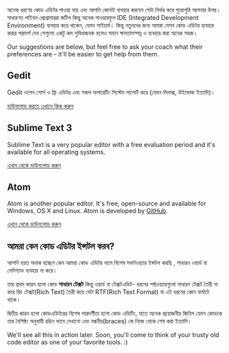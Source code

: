 অনেক ধরণের কোড এডিটর পাওয়া যায় এবং আপনি কোনটা ব্যবহার করবেন সেটা নির্ভর করে পুরোপুরি আপনার উপর। সাধারণত পাইথন প্রোগ্রামাররা জটিল কিন্তু অনেক পাওয়ারফুল IDE (Integrated Development Environment) ব্যবহার করে থাকেন, যেমন পাইচার্ম। কিন্তু নতুনদের জন্য আমরা যেসব কোড এডিটর ব্যবহার করার পরামর্শ দেব সেগুলো একটু কম সুবিধাজনক হলেও সমান ক্ষমতাসম্পন্ন ও ব্যবহার করা অনেক সহজ।

Our suggestions are below, but feel free to ask your coach what their preferences are – it'll be easier to get help from them.

## Gedit

Gedit ওপেন সোর্স ও ফ্রি এডিটর এবং সকল অপারেটিং সিস্টেম সাপোর্ট করে (যেমন লিনাক্স, উইন্ডোজ ইত্যাদি)।

[ডাউনলোড করতে এখানে ক্লিক করুন](https://wiki.gnome.org/Apps/Gedit#Download)

## Sublime Text 3

Sublime Text is a very popular editor with a free evaluation period and it's available for all operating systems.

[এখান থেকে ডাউনলোড করুন](https://www.sublimetext.com/3)

## Atom

Atom is another popular editor. It's free, open-source and available for Windows, OS X and Linux. Atom is developed by [GitHub](https://github.com/).

[এখান থেকে ডাউনলোড করুন](https://atom.io/)

## আমরা কেন কোড এডিটর ইন্সটল করব?

আপনি হয়ত অবাক হচ্ছেন কেন আমরা কোড এডিটর নামে বিশেষ সফটওয়্যার ইন্সটল করছি , সাধারন ওয়ার্ড বা নোটপ্যাড ব্যবহার না করে।

তার প্রথম কারন হলো কোড **সাধারন টেক্সট** কিন্তু ওয়ার্ড বা টেক্সটএডিট- ধরনের সফ্টওয়্যারগুলো সাধারন টেক্সট তৈরী না করে রিচ টেক্সট(Rich Text) তৈরী করে যেটা RTF(Rich Text Format) বা এই ধরনের কোন ফর্মাটে থাকে। </p> 

দ্বিতীয় কারন হলো কোডএডিটরের বিশেষ পারদর্শীতা হলো কোড এডিটিং, যাতে অনেক প্রয়োজনীয় জিনিস যেমন কোডকে তার বৈশিষ্ঠ্য অনুযায়ী রঙিন ভাবে দেখানো এবং বন্ধনীর(braces) কে নিজে থেকে শেষ করা ইত্যাদি। 

We'll see all this in action later. Soon, you'll come to think of your trusty old code editor as one of your favorite tools. :)